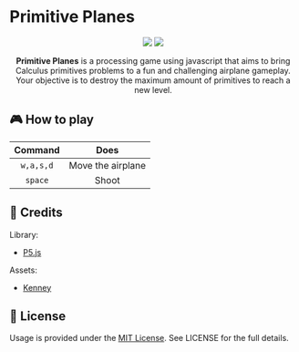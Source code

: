 # Primitive Planes

<p align="center"> 
<a href="https://p5js.org/"><img src="https://forthebadge.com/images/badges/made-with-javascript.svg"></a>
<a href="https://newmankr.github.io/PrimitivePlanes/"><img src="https://forthebadge.com/images/badges/check-it-out.svg"></a>
</p>

<p align="center">
  <strong>Primitive Planes</strong> is a processing game using javascript that aims to bring Calculus primitives problems to a fun and challenging airplane gameplay. Your objective is to destroy the maximum amount of primitives to reach a new level. 
</p>

## 🎮 How to play

Command| Does
:-----:|:-----:
`w,a,s,d`|Move the airplane
`space`|Shoot

## 📌 Credits

Library:

* [P5.js](https://p5js.org/)
  
Assets:

* [Kenney](https://kenney.nl/)

## 📜 License
Usage is provided under the [MIT License](http://http//opensource.org/licenses/mit-license.php). See LICENSE for the full details.
